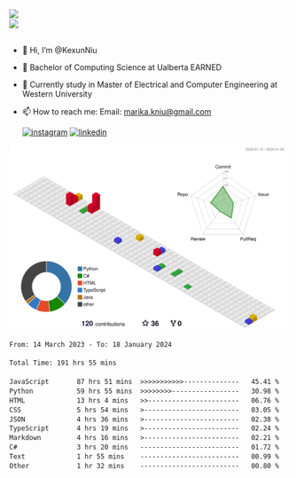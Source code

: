 <a href="https://github.com/anuraghazra/github-readme-stats">
  <img align="center" src="https://github-readme-stats.vercel.app/api?username=KexunNiu&show_icons=true" />
</a>
</br>
<a href="https://github.com/anuraghazra/github-readme-stats">
  <img align="center" src="https://github-readme-stats.vercel.app/api/top-langs/?username=KexunNiu" />
</a>

</br>
</br>

- 👋 Hi, I’m @KexunNiu
- 👀 Bachelor of Computing Science at Ualberta EARNED
- 🌱 Currently study in Master of Electrical and Computer Engineering at Western University
- 📫 How to reach me: Email: marika.kniu@gmail.com
  
  [![instagram](https://github.com/shikhar1020jais1/Git-Social/blob/master/Icons/Instagram1.png (Instagram))][1] [![linkedin](https://github.com/shikhar1020jais1/Git-Social/blob/master/Icons/LinkedIn1.png (LinkedIn))][2]

<!-- To Link your profile to the media buttons -->

[1]: https://www.instagram.com/barryn719_
[2]: https://www.linkedin.com/in/kexun-niu



![](./profile-3d-contrib/profile-gitblock.svg)

<!--START_SECTION:waka-->

```txt
From: 14 March 2023 - To: 18 January 2024

Total Time: 191 hrs 55 mins

JavaScript       87 hrs 51 mins  >>>>>>>>>>>--------------   45.41 %
Python           59 hrs 55 mins  >>>>>>>>-----------------   30.98 %
HTML             13 hrs 4 mins   >>-----------------------   06.76 %
CSS              5 hrs 54 mins   >------------------------   03.05 %
JSON             4 hrs 36 mins   >------------------------   02.38 %
TypeScript       4 hrs 19 mins   >------------------------   02.24 %
Markdown         4 hrs 16 mins   >------------------------   02.21 %
C#               3 hrs 20 mins   -------------------------   01.72 %
Text             1 hr 55 mins    -------------------------   00.99 %
Other            1 hr 32 mins    -------------------------   00.80 %
```

<!--END_SECTION:waka-->


